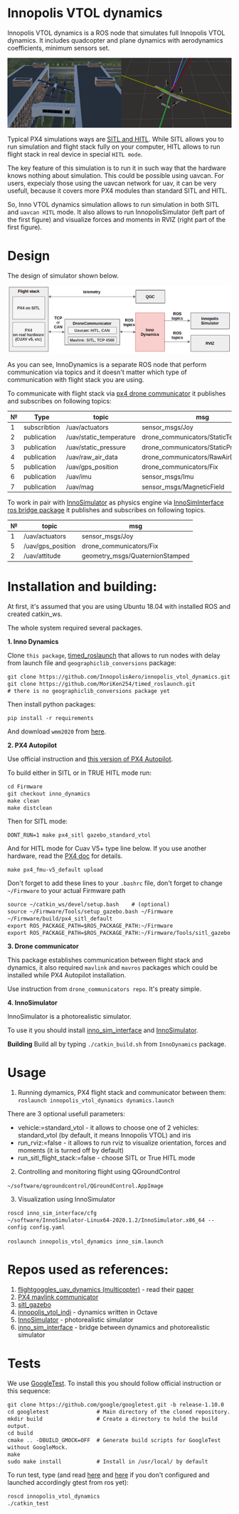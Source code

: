 # Innopolis VTOL dynamics

Innopolis VTOL dynamics is a ROS node that simulates full Innopolis VTOL dynamics. It includes quadcopter and plane dynamics with aerodynamics coefficients, minimum sensors set.

![dynamics](img/dynamics.png?raw=true "dynamics")

Typical PX4 simulations ways are [SITL and HITL](https://docs.px4.io/master/en/simulation/). While SITL allows you to run simulation and flight stack fully on your computer, HITL allows to run flight stack in real device in special `HITL mode`.

The key feature of this simulation is to run it in such way that the hardware knows nothing about simulation. This could be possible using uavcan. For users, expecialy those using the uavcan network for uav, it can be very usefull, because it covers more PX4 modules than standard SITL and HITL.

So, Inno VTOL dynamics simulation allows to run simulation in both SITL and `uavcan HITL` mode. It also allows to run InnopolisSimulator (left part of the first figure) and visualize forces and moments in RVIZ (right part of the first figure).

# Design

The design of simulator shown below.

![scheme](img/scheme.png?raw=true "scheme")

As you can see, InnoDynamics is a separate ROS node that perform communication via topics and it doesn't matter which type of communication with flight stack you are using.

To communicate with flight stack via [px4 drone communicator]() it publishes and subscribes on following topics:

| № | Type         | topic                      | msg                                   |
| - | ------------ | -------------------------- | ------------------------------------- |
| 1 | subscribtion | /uav/actuators             | sensor_msgs/Joy                       |
| 2 | publication  | /uav/static_temperature    | drone_communicators/StaticTemperature |
| 3 | publication  | /uav/static_pressure       | drone_communicators/StaticPressure    |
| 4 | publication  | /uav/raw_air_data          | drone_communicators/RawAirData        |
| 5 | publication  | /uav/gps_position          | drone_communicators/Fix               |
| 6 | publication  | /uav/imu                   | sensor_msgs/Imu                       |
| 7 | publication  | /uav/mag                   | sensor_msgs/MagneticField             |

To work in pair with [InnoSimulator](https://github.com/inno-robolab/InnoSimulator) as physics engine via [InnoSimInterface ros bridge package](https://github.com/InnopolisAero/inno_sim_interface) it publishes and subscribes on following topics.

| № | topic             | msg                             |
| - | ----------------- | ------------------------------- |
| 1 | /uav/actuators    | sensor_msgs/Joy                 |
| 5 | /uav/gps_position | drone_communicators/Fix         |
| 2 | /uav/attitude     | geometry_msgs/QuaternionStamped |


# Installation and building:

At first, it's assumed that you are using Ubuntu 18.04 with installed ROS and created catkin_ws. 

The whole system required several packages.

**1. Inno Dynamics**

Clone `this package`, [timed_roslaunch](https://github.com/MoriKen254/timed_roslaunch.git) that allows to run nodes with delay from launch file and `geographiclib_conversions` package:

```
git clone https://github.com/InnopolisAero/innopolis_vtol_dynamics.git
git clone https://github.com/MoriKen254/timed_roslaunch.git
# there is no geographiclib_conversions package yet
```

Then install python packages:

```
pip install -r requirements
```

And download `wmm2020` from [here](https://geographiclib.sourceforge.io/html/magnetic.html).

**2. PX4 Autopilot**

Use official instruction and [this version of PX4 Autopilot](https://github.com/InnopolisAero/Inno_PX4_Firmware/tree/inno_dynamics).

To build either in SITL or in TRUE HITL mode run:

```
cd Firmware
git checkout inno_dynamics
make clean
make distclean
```

Then for SITL mode:

```
DONT_RUN=1 make px4_sitl gazebo_standard_vtol
```

And for HITL mode for Cuav V5+ type line below. If you use another hardware, read the [PX4 doc](https://dev.px4.io/master/en/setup/building_px4.html) for details.

```
make px4_fmu-v5_default upload
```

Don't forget to add these lines to your `.bashrc` file, don't forget to change `~/Firmware` to your actual Firmware path

```
source ~/catkin_ws/devel/setup.bash    # (optional)
source ~/Firmware/Tools/setup_gazebo.bash ~/Firmware ~/Firmware/build/px4_sitl_default
export ROS_PACKAGE_PATH=$ROS_PACKAGE_PATH:~/Firmware
export ROS_PACKAGE_PATH=$ROS_PACKAGE_PATH:~/Firmware/Tools/sitl_gazebo
```

**3. Drone communicator**

This package establishes communication between flight stack and dynamics, it also required `mavlink` and `mavros` packages which could be installed while PX4 Autopilot installation.

Use instruction from `drone_communicators repo`. It's preaty simple. 


**4. InnoSimulator**

InnoSimulator is a photorealistic simulator.

To use it you should install [inno_sim_interface](https://github.com/InnopolisAero/inno_sim_interface) and [InnoSimulator](https://github.com/inno-robolab/InnoSimulator).

**Building**
Build all by typing `./catkin_build.sh` from `InnoDynamics` package.


# Usage

1. Running dymamics, PX4 flight stack and communicator between them:
```roslaunch innopolis_vtol_dynamics dynamics.launch```

There are 3 optional usefull parameters:
- vehicle:=standard_vtol - it allows to choose one of 2 vehicles: standard_vtol (by default, it means Innopolis VTOL) and iris
- run_rviz:=false - it allows to run rviz to visualize orientation, forces and moments (it is turned off by default)
- run_sitl_flight_stack:=false - choose SITL or True HITL mode

2. Controlling and monitoring flight using QGroundControl

```~/software/qgroundcontrol/QGroundControl.AppImage```

3. Visualization using InnoSimulator

```
roscd inno_sim_interface/cfg
~/software/InnoSimulator-Linux64-2020.1.2/InnoSimulator.x86_64 --config config.yaml

roslaunch innopolis_vtol_dynamics inno_sim.launch
```

# Repos used as references:

1. [flightgoggles_uav_dynamics (multicopter)](https://github.com/mit-fast/FlightGoggles/blob/master/flightgoggles_uav_dynamics/) - read their [paper](https://arxiv.org/pdf/1905.11377.pdf)
2. [PX4 mavlink communicator](https://github.com/ThunderFly-aerospace/PX4-FlightGear-Bridge)
3. [sitl_gazebo](https://github.com/PX4/sitl_gazebo)
4. [innopolis_vtol_indi](https://github.com/InnopolisAero/innopolis_vtol_indi) - dynamics written in Octave
5. [InnoSimulator](https://github.com/inno-robolab/InnoSimulator) - photorealistic simulator
6. [inno_sim_interface](https://github.com/InnopolisAero/inno_sim_interface) - bridge between dynamics and photorealistic simulator

# Tests
We use [GoogleTest](https://github.com/google/googletest/tree/master/googletest).
To install this you should follow official instruction or this sequence:

```
git clone https://github.com/google/googletest.git -b release-1.10.0
cd googletest               # Main directory of the cloned repository.
mkdir build                 # Create a directory to hold the build output.
cd build
cmake .. -DBUILD_GMOCK=OFF  # Generate build scripts for GoogleTest without GoogleMock.
make
sudo make install           # Install in /usr/local/ by default
```

To run test, type (and read [here](http://wiki.ros.org/gtest) and [here](https://catkin-tools.readthedocs.io/en/latest/verbs/catkin_build.html#building-and-running-tests) if you don't configured and launched accordingly gtest from ros yet):

```
roscd innopolis_vtol_dynamics
./catkin_test
```
